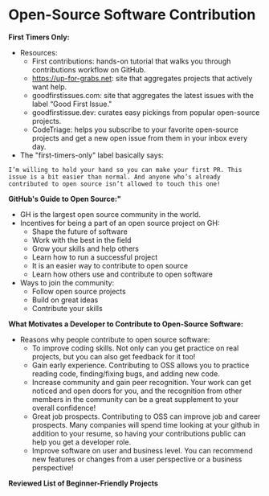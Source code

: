 # Open-Source Software Contribution

**First Timers Only:**
- Resources:
  - First contributions: hands-on tutorial that walks you through contributions workflow on GitHub.
  - https://up-for-grabs.net: site that aggregates projects that actively want help.
  - goodfirstissues.com: site that aggregates the latest issues with the label “Good First Issue."
  - goodfirstissue.dev: curates easy pickings from popular open-source projects.
  - CodeTriage: helps you subscribe to your favorite open-source projects and get a new open issue from them in your inbox every day.
- The "first-timers-only" label basically says:
```
I’m willing to hold your hand so you can make your first PR. This issue is a bit easier than normal. And anyone who’s already contributed to open source isn’t allowed to touch this one!
```
**GitHub's Guide to Open Source:"**
- GH is the largest open source community in the world.
- Incentives for being a part of an open source project on GH:
  - Shape the future of software
  - Work with the best in the field
  - Grow your skills and help others
  - Learn how to run a successful project
  - It is an easier way to contribute to open source
  - Learn how others use and contribute to open software
- Ways to join the community:
  - Follow open source projects
  - Build on great ideas
  - Contribute your skills

**What Motivates a Developer to Contribute to Open-Source Software:**
- Reasons why people contribute to open source software:
  - To improve coding skills. Not only can you get practice on real projects, but you can also get feedback for it too!
  - Gain early experience. Contributing to OSS allows you to practice reading code, finding/fixing bugs, and adding new code.
  - Increase community and gain peer recognition. Your work can get noticed and open doors for you, and the recognition from other members in the community can be a great supplement to your overall confidence!
  - Great job prospects. Contributing to OSS can improve job and career prospects. Many companies will spend time looking at your github in addition to your resume, so having your contributions public can help you get a developer role. 
  - Improve software on user and business level. You can recommend new features or changes from a user perspective or a business perspective! 



**Reviewed List of Beginner-Friendly Projects**
